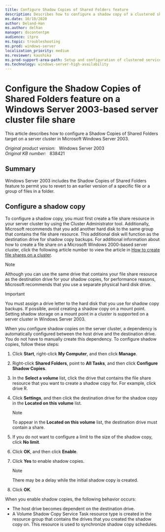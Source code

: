 ```yaml
---
title: Configure Shadow Copies of Shared Folders feature
description: Describes how to configure a shadow copy of a clustered share in Windows Server 2003.
ms.date: 10/10/2020
author: Deland-Han
ms.author: delhan
manager: dscontentpm
audience: itpro
ms.topic: troubleshooting
ms.prod: windows-server
localization_priority: medium
ms.reviewer: kaushika
ms.prod-support-area-path: Setup and configuration of clustered services and applications
ms.technology: windows-server-high-availability
---
```

# Configure the Shadow Copies of Shared Folders feature on a Windows Server 2003-based server cluster file share

This article describes how to configure a Shadow Copies of Shared Folders target on a server cluster in Microsoft Windows Server 2003.

_Original product version:_ &nbsp; Windows Server 2003  
_Original KB number:_ &nbsp; 838421

## Summary

Windows Server 2003 includes the Shadow Copies of Shared Folders feature to permit you to revert to an earlier version of a specific file or a group of files in a folder.

## Configure a shadow copy

To configure a shadow copy, you must first create a file share resource in your server cluster by using the Cluster Administrator tool. Additionally, Microsoft recommends that you add another hard disk to the same group that contains the file share resource. This additional disk will function as the destination drive for shadow copy backups. For additional information about how to create a file share on a Microsoft Windows 2000-based server cluster, click the following article number to view the article in [How to create file shares on a cluster](https://support.microsoft.com/help/224967).

> [!NOTE]
> Although you can use the same drive that contains your file share resource as the destination drive for your shadow copies, for performance reasons, Microsoft recommends that you use a separate physical hard disk drive.

> [!IMPORTANT]
> You must assign a drive letter to the hard disk that you use for shadow copy backups. If possible, avoid creating a shadow copy on a mount point. Setting shadow storage on a mount point in a cluster is supported on a server cluster in Windows Server 2003.

When you configure shadow copies on the server cluster, a dependency is automatically configured between the host drive and the destination drive. You do not have to manually create this dependency. To configure shadow copies, follow these steps:

1. Click **Start**, right-click **My Computer**, and then click **Manage**.
2. Right-click **Shared Folders**, point to **All Tasks**, and then click **Configure Shadow Copies**.
3. In the **Select a volume** list, click the drive that contains the file share resource that you want to create a shadow copy for. For example, click drive R.
4. Click **Settings**, and then click the destination drive for the shadow copy in the **Located on this volume** list.

    > [!NOTE]
    > To appear in the **Located on this volume** list, the destination drive must contain a share.
5. If you do not want to configure a limit to the size of the shadow copy, click **No limit**.
6. Click **OK**, and then click **Enable**.
7. Click **Yes** to enable shadow copies.

    > [!NOTE]
    > There may be a delay while the initial shadow copy is created.
8. Click **OK**.

When you enable shadow copies, the following behavior occurs:

- The host drive becomes dependent on the destination drive.
- A Volume Shadow Copy Service Task resource type is created in the resource group that contains the drives that you created the shadow copy on. This resource is used to synchronize shadow copy schedules.
